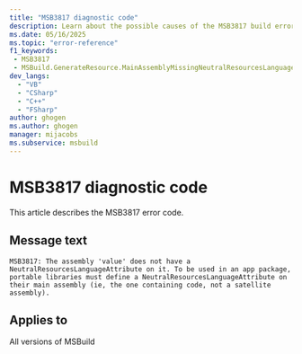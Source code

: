 ```yaml
---
title: "MSB3817 diagnostic code"
description: Learn about the possible causes of the MSB3817 build error, and get troubleshooting tips.
ms.date: 05/16/2025
ms.topic: "error-reference"
f1_keywords:
 - MSB3817
 - MSBuild.GenerateResource.MainAssemblyMissingNeutralResourcesLanguage
dev_langs:
  - "VB"
  - "CSharp"
  - "C++"
  - "FSharp"
author: ghogen
ms.author: ghogen
manager: mijacobs
ms.subservice: msbuild
---
```


# MSB3817 diagnostic code

<!-- :::ErrorDefinitionDescription::: -->
<!-- :::editable-content name="introDescription"::: -->
This article describes the MSB3817 error code.
<!-- :::editable-content-end::: -->

## Message text

<!-- :::editable-content name="messageText"::: -->
`MSB3817: The assembly 'value' does not have a NeutralResourcesLanguageAttribute on it. To be used in an app package, portable libraries must define a NeutralResourcesLanguageAttribute on their main assembly (ie, the one containing code, not a satellite assembly).`
<!-- :::editable-content-end::: -->
<!-- MSB3817: The assembly "{0}" does not have a NeutralResourcesLanguageAttribute on it. To be used in an app package, portable libraries must define a NeutralResourcesLanguageAttribute on their main assembly (ie, the one containing code, not a satellite assembly). -->

<!-- :::editable-content name="postOutputDescription"::: -->
<!--
{StrBegin="MSB3817: "}
-->
<!-- :::editable-content-end::: -->
<!-- :::ErrorDefinitionDescription-end::: -->

## Applies to

All versions of MSBuild
